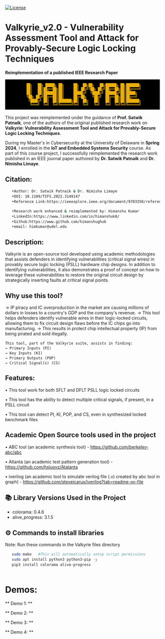 [![License](https://img.shields.io/badge/License-GPL--3.0-blue)](https://github.com/himanshughub/Valkyrie_v2.0/blob/main/LICENSE)

# Valkyrie_v2.0 - Vulnerability Assessment Tool and Attack for Provably-Secure Logic Locking Techniques

**Reimplementation of a published IEEE Research Paper**

![Valkyrie Logo](https://github.com/himanshughub/Valkyrie_v2.0/blob/main/Images/Valkyrie_logo.png)

This project was reimplemented under the guidance of **Prof. Satwik Patnaik**, one of the authors of the original published research work on **Valkyrie: Vulnerability Assessment Tool and Attack for Provably-Secure Logic Locking Techniques**.  

During my Master's in Cybersecurity at the University of Delaware in **Spring 2024**, I enrolled in the **IoT and Embedded Systems Security** course. As part of this course project, I successfully reimplemented the research work published in an IEEE journal paper authored by **Dr. Satwik Patnaik** and **Dr. Nimisha Limaye**.

## Citation:
```bash
   •Author: Dr. Satwik Patnaik & Dr. Nimisha Limaye
   •DOI: 10.1109/TIFS.2022.3149147
   •Reference Link:https://ieeexplore.ieee.org/document/9703350/references#references
```
```bash
   •Research work enhanced & reimplemented by: Himanshu Kumar
   •LinkedIn:https://www.linkedin.com/in/himanshuk8/
   •Github:https://www.github.com/himanshughub
   •email: himkumar@udel.edu
```

## Description:
Valkyrie is an open-source tool developed using academic methodologies that assists defenders
in identifying vulnerabilities (critical signal wires) in provably secure logic locking (PSLL)
hardware chip designs. In addition to identifying vulnerabilities, it also demonstrates a proof
of concept on how to leverage these vulnerabilities to restore the original circuit design by
strategically inserting faults at critical signal points.

## Why use this tool?
→ IP piracy and IC overproduction in the market are causing millions of dollars in losses to 
  a country's GDP and the company's revenue.
→ This tool helps defenders identify vulnerable wires in their logic-locked circuits, allowing
  them to fix circuit design flaws before the IC chips go into manufacturing.
→ This results in protect chip intellectual property (IP) from being pirated and sold illegally.

    This tool, part of the Valkyrie suite, assists in finding:
    → Primary Inputs (PI)
    → Key Inputs (KI)
    → Primary Outputs (POP)
    → Critical Signal(s) (CS)

## Features:
   • This tool work for both SFLT and DFLT PSLL logic locked circuits
   
   • This tool has the ability to detect multiple critical signals, if present, in a PSLL circuit
   
   • This tool can detect PI, KI, POP, and CS, even in synthesized locked benchmark files

## Academic Open Source tools used in the project
   • ABC tool (an academic synthesis tool) - https://github.com/berkeley-abc/abc
   
   • Atlanta (an academic test pattern generation tool) - https://github.com/hsluoyz/Atalanta
   
   • iverilog (an academic tool to simulate verilog file (.v) created by abc tool in graph) - https://github.com/steveicarus/iverilog?tab=readme-ov-file

## 📚 Library Versions Used in the Project
- colorama: 0.4.6
- alive_progress: 3.1.5

## ⚙️ Commands to install libraries
Note: Run these commands in the Valkyrie files directory
 ```bash
    sudo make   #This will automatically setup script permissions
    sudo apt install python3 python3-pip -y
    pip3 install colorama alive-progress
    
 ```

# Demos:

** Demo 1: ** 


** Demo 2: ** 


** Demo 3: ** 


** Demo 4: ** 


